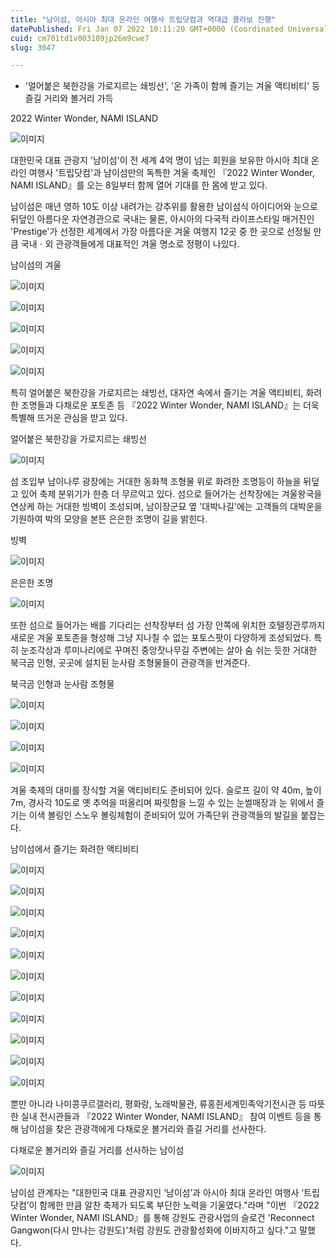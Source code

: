 ```yaml
---
title: "남이섬, 아시아 최대 온라인 여행사 트립닷컴과 역대급 콜라보 진행"
datePublished: Fri Jan 07 2022 10:11:20 GMT+0000 (Coordinated Universal Time)
cuid: cm701td1v003109jp26m9cwe7
slug: 3047

---
```



- '얼어붙은 북한강을 가로지르는 쇄빙선', '온 가족이 함께 즐기는 겨울 액티비티' 등 즐길 거리와 볼거리 가득

2022 Winter Wonder, NAMI ISLAND

![이미지](https://cdn.hashnode.com/res/hashnode/image/upload/v1739252073243/05782e93-87f9-436a-a56c-1a3ecaa1e2c6.jpeg)

대한민국 대표 관광지 '남이섬'이 전 세계 4억 명이 넘는 회원을 보유한 아시아 최대 온라인 여행사 '트립닷컴'과 남이섬만의 독특한 겨울 축제인 『2022 Winter Wonder, NAMI ISLAND』를 오는 8일부터 함께 열어 기대를 한 몸에 받고 있다.

남이섬은 매년 영하 10도 이상 내려가는 강추위를 활용한 남이섬식 아이디어와 눈으로 뒤덮인 아름다운 자연경관으로 국내는 물론, 아시아의 다국적 라이프스타일 매거진인 'Prestige'가 선정한 세계에서 가장 아름다운 겨울 여행지 12곳 중 한 곳으로 선정될 만큼 국내ㆍ외 관광객들에게 대표적인 겨울 명소로 정평이 나있다.

남이섬의 겨울

![이미지](https://cdn.hashnode.com/res/hashnode/image/upload/v1739252075830/19b7c8ec-d3f8-4bca-982d-d859df7da9e0.jpeg)

![이미지](https://cdn.hashnode.com/res/hashnode/image/upload/v1739252078834/6606d169-32c2-4ea3-9565-ab4a0cc01436.jpeg)

![이미지](https://cdn.hashnode.com/res/hashnode/image/upload/v1739252082295/27477591-7c50-4b83-be73-deffdca589ab.jpeg)

![이미지](https://cdn.hashnode.com/res/hashnode/image/upload/v1739252085270/284f65e7-2aac-41a6-853a-c763f9d073f1.jpeg)

![이미지](https://cdn.hashnode.com/res/hashnode/image/upload/v1739252087647/05694773-5113-4f2a-8dd3-419c0abbb6a5.jpeg)

특히 얼어붙은 북한강을 가로지르는 쇄빙선, 대자연 속에서 즐기는 겨울 액티비티, 화려한 조명들과 다채로운 포토존 등 『2022 Winter Wonder, NAMI ISLAND』는 더욱 특별해 뜨거운 관심을 받고 있다.

얼어붙은 북한강을 가로지르는 쇄빙선

![이미지](https://cdn.hashnode.com/res/hashnode/image/upload/v1739252090590/6632168b-1737-45bd-81fb-462c96804181.jpeg)

섬 초입부 남이나루 광장에는 거대한 동화책 조형물 위로 화려한 조명등이 하늘을 뒤덮고 있어 축제 분위기가 한층 더 무르익고 있다. 섬으로 들어가는 선착장에는 겨울왕국을 연상케 하는 거대한 빙벽이 조성되며, 남이장군묘 옆 '대박나길'에는 고객들의 대박운을 기원하여 박의 모양을 본뜬 은은한 조명이 길을 밝힌다.

빙벽

![이미지](https://cdn.hashnode.com/res/hashnode/image/upload/v1739252092893/f00ce8b9-1387-456b-80a4-ac1a54522fe3.jpeg)

은은한 조명

![이미지](https://cdn.hashnode.com/res/hashnode/image/upload/v1739252095447/22470ffc-355f-4251-877c-519f4c7ca65f.jpeg)

또한 섬으로 들어가는 배를 기다리는 선착장부터 섬 가장 안쪽에 위치한 호텔정관루까지 새로운 겨울 포토존을 형성해 그냥 지나칠 수 없는 포토스팟이 다양하게 조성되었다. 특히 눈조각상과 루미나리에로 꾸며진 중앙잣나무길 주변에는 살아 숨 쉬는 듯한 거대한 북극곰 인형, 곳곳에 설치된 눈사람 조형물들이 관광객을 반겨준다.

북극곰 인형과 눈사람 조형물

![이미지](https://cdn.hashnode.com/res/hashnode/image/upload/v1739252097742/5b13d63d-6be6-4559-95dd-5487ba30ff26.jpeg)

![이미지](https://cdn.hashnode.com/res/hashnode/image/upload/v1739252100680/a37ed22d-5d21-46a9-8c4b-380801197b6f.jpeg)

![이미지](https://cdn.hashnode.com/res/hashnode/image/upload/v1739252103091/54fe8cdf-7e5f-4b52-bcfd-702251732dd5.jpeg)

![이미지](https://cdn.hashnode.com/res/hashnode/image/upload/v1739252105313/12a56038-9ebe-4800-be9f-74f0a487aa2f.jpeg)

겨울 축제의 대미를 장식할 겨울 액티비티도 준비되어 있다. 슬로프 길이 약 40m, 높이 7m, 경사각 10도로 옛 추억을 떠올리며 짜릿함을 느낄 수 있는 눈썰매장과 눈 위에서 즐기는 이색 볼링인 스노우 볼링체험이 준비되어 있어 가족단위 관광객들의 발길을 붙잡는다.

남이섬에서 즐기는 화려한 액티비티

![이미지](https://cdn.hashnode.com/res/hashnode/image/upload/v1739252107498/17265969-2629-4c86-b0fa-d5d43262f0db.jpeg)

![이미지](https://cdn.hashnode.com/res/hashnode/image/upload/v1739252109697/bb90b504-432b-43eb-b655-b9685cd63d7c.jpeg)

![이미지](https://cdn.hashnode.com/res/hashnode/image/upload/v1739252112085/3ed03f59-d0ec-49a3-85a7-c0f11f7639bf.jpeg)

![이미지](https://cdn.hashnode.com/res/hashnode/image/upload/v1739252114352/ed18678f-a22d-4602-b036-7e3b4ed0a401.jpeg)

![이미지](https://cdn.hashnode.com/res/hashnode/image/upload/v1739252116883/66ed2137-bc98-4d89-81db-edc612d58193.jpeg)

![이미지](https://cdn.hashnode.com/res/hashnode/image/upload/v1739252119107/0e48d81b-722d-4120-bda3-f7925a032d0c.jpeg)

![이미지](https://cdn.hashnode.com/res/hashnode/image/upload/v1739252121548/28f6efc1-32e6-4c90-a390-2a6636a9e1d2.jpeg)

![이미지](https://cdn.hashnode.com/res/hashnode/image/upload/v1739252124518/e7f5361f-3244-422b-baaf-10b960827ca8.jpeg)

![이미지](https://cdn.hashnode.com/res/hashnode/image/upload/v1739252128182/f7a3874f-6c45-493c-9fe9-fa28a9684255.jpeg)

![이미지](https://cdn.hashnode.com/res/hashnode/image/upload/v1739252130420/058224b2-1cf4-4411-9850-b37cebfd66e6.jpeg)

![이미지](https://cdn.hashnode.com/res/hashnode/image/upload/v1739252132500/8b519644-8f1f-4315-8597-81d3dcf022b5.jpeg)

뿐만 아니라 나미콩쿠르갤러리, 평화랑, 노래박물관, 류홍쥔세계민족악기전시관 등 따뜻한 실내 전시관들과 『2022 Winter Wonder, NAMI ISLAND』 참여 이벤트 등을 통해 남이섬을 찾은 관광객에게 다채로운 볼거리와 즐길 거리를 선사한다.

다채로운 볼거리와 즐길 거리를 선사하는 남이섬

![이미지](https://cdn.hashnode.com/res/hashnode/image/upload/v1739252134393/f3df8277-87d2-4706-97f4-6f9798b83222.jpeg)

남이섬 관계자는 "대한민국 대표 관광지인 ‘남이섬’과 아시아 최대 온라인 여행사 ‘트립닷컴’이 함께한 만큼 알찬 축제가 되도록 부단한 노력을 기울였다."라며 "이번 『2022 Winter Wonder, NAMI ISLAND』를 통해 강원도 관광사업의 슬로건 'Reconnect Gangwon(다시 만나는 강원도)'처럼 강원도 관광활성화에 이바지하고 싶다."고 말했다.